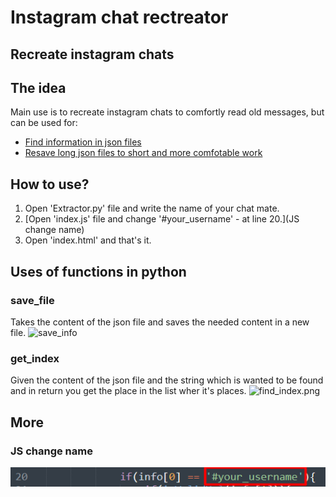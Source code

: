 # Instagram chat rectreator
Recreate instagram chats
--
## The idea
Main use is to recreate instagram chats to comfortly read old messages, 
but can be used for:
* [Find information in json files](#get_index)
* [Resave long json files to short and more comfotable work](#save_file)

## How to use?
1. Open 'Extractor.py' file and write the name of your chat mate.
2. [Open 'index.js' file and change '#your_username' - at line 20.](JS change name)
3. Open 'index.html' and that's it.

## Uses of functions in python
### save_file
Takes the content of the json file and saves the needed content in a new file.
![save_info](save_info.png)
### get_index
Given the content of the json file and the string which is wanted to be found and in return you get the place in the list wher it's places.
![find_index.png](find_index.png)

## More
### JS change name
![js change](img/change.png)
